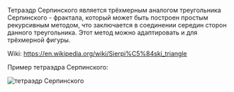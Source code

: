Тетраэдр Серпинского является трёхмерным аналогом треугольника Серпинского - фрактала, который может быть построен простым рекурсивным методом, что заключается в соединении середин сторон данного треугольника. Этот метод можно адаптировать и для трёхмерной фигуры.

Wiki: https://en.wikipedia.org/wiki/Sierpi%C5%84ski_triangle

Пример тетраэдра Серпинского:

![тетраэдр Серпинского](../../../image/sierpinski_tetrahedron.gif)
